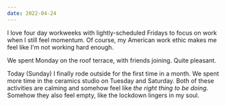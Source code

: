 ```yaml
---
date: 2022-04-24
---
```


I love four day workweeks with lightly-scheduled Fridays to focus on work when I still feel momentum. Of course, my American work ethic makes me feel like I'm not working hard enough.

We spent Monday on the roof terrace, with friends joining. Quite pleasant.

Today (Sunday) I finally rode outside for the first time in a month. We spent more time in the ceramics studio on Tuesday and Saturday. Both of these activities are calming and somehow feel like _the right thing to be doing_. Somehow they also feel empty, like the lockdown lingers in my soul.
